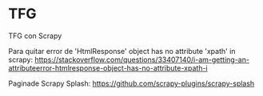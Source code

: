 # TFG
TFG con Scrapy

Para quitar error de 'HtmlResponse' object has no attribute 'xpath' in scrapy:
https://stackoverflow.com/questions/33407140/i-am-getting-an-attributeerror-htmlresponse-object-has-no-attribute-xpath-i

Paginade Scrapy Splash:
https://github.com/scrapy-plugins/scrapy-splash

